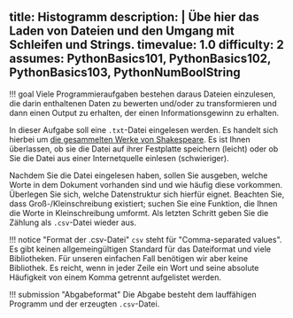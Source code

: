 title: Histogramm
description: |
  Übe hier das Laden von Dateien und den Umgang mit Schleifen und Strings.
timevalue: 1.0
difficulty: 2
assumes: PythonBasics101, PythonBasics102, PythonBasics103, PythonNumBoolString
---
!!! goal
    Viele Programmieraufgaben bestehen daraus Dateien einzulesen, die darin enthaltenen Daten zu
    bewerten und/oder zu transformieren und dann einen Output zu erhalten, der einen
    Informationsgewinn zu erhalten. 

In dieser Aufgabe soll eine `.txt`-Datei eingelesen werden. 
Es handelt sich hierbei um [die gesammelten Werke von
Shakespeare](https://ocw.mit.edu/ans7870/6/6.006/s08/lecturenotes/files/t8.shakespeare.txt). 
Es ist Ihnen überlassen, ob sie die Datei auf ihrer Festplatte speichern (leicht) oder ob Sie die
Datei aus einer Internetquelle einlesen (schwieriger).

Nachdem Sie die Datei eingelesen haben, sollen Sie ausgeben, welche Worte in dem Dokument vorhanden
sind und wie häufig diese vorkommen.
Überlegen Sie sich, welche Datenstruktur sich hierfür eignet.
Beachten Sie, dass Groß-/Kleinschreibung existiert; suchen Sie eine Funktion, die Ihnen die Worte in
Kleinschreibung umformt.
Als letzten Schritt geben Sie die Zählung als `.csv`-Datei wieder aus.

!!! notice "Format der .csv-Datei"
    `csv` steht für "Comma-separated values".
    Es gibt keinen allgemeingültigen Standard für das Dateiformat und viele Bibliotheken.
    Für unseren einfachen Fall benötigen wir aber keine Bibliothek.
    Es reicht, wenn in jeder Zeile ein Wort und seine absolute Häufigkeit von einem Komma getrennt
    aufgelistet werden.


<!-- Food for thought:

- Diese Aufgabe lässt sich auch mit Kommandozeilenprogrammen lösen. Sie können in der Aufgabe 
`AUFGABENNAME` im Shell-Bereich mehr dazu erfahren. 
- Überlegen Sie sich, wie sie die zehn am häufigsten vorkommenden Worte ausgeben können.
- Überlegen Sie sich, wie sie die zehn am häufigsten vorkommenden Worte mit echt mehr als drei 
Buchstaben ausgeben können. --> 

!!! submission "Abgabeformat"
    Die Abgabe besteht dem lauffähigen Programm und der erzeugten `.csv`-Datei.